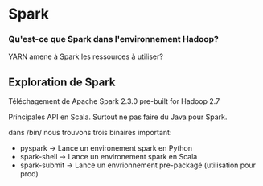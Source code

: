 # Spark
### Qu'est-ce que Spark dans l'environnement Hadoop?

YARN amene à Spark les ressources à utiliser?

## Exploration de Spark
Téléchagement de Apache Spark 2.3.0 pre-built for Hadoop 2.7


Principales API en Scala. Surtout ne pas faire du Java pour Spark.

dans /bin/ nous trouvons trois binaires important:

- pyspark -> Lance un environement spark en Python
- spark-shell -> Lance un environement spark en Scala
- spark-submit -> Lance un envrionnement pre-packagé (utilisation pour prod)



